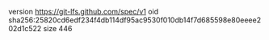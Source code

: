 version https://git-lfs.github.com/spec/v1
oid sha256:25820cd6edf234f4db114df95ac9530f010db14f7d685598e80eeee202d1c522
size 446

